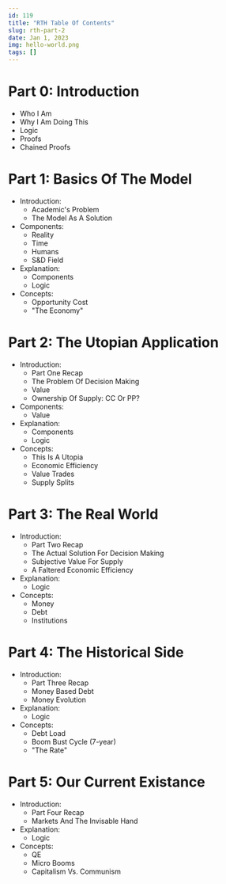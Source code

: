 ```yaml
---
id: 119
title: "RTH Table Of Contents"
slug: rth-part-2
date: Jan 1, 2023
img: hello-world.png
tags: []
---
```


# Part 0: Introduction
* Who I Am 
* Why I Am Doing This
* Logic
* Proofs
* Chained Proofs

# Part 1: Basics Of The Model
* Introduction:
  * Academic's Problem
  * The Model As A Solution
* Components:
  * Reality
  * Time
  * Humans
  * S&D Field
* Explanation:
  * Components
  * Logic
* Concepts:
  * Opportunity Cost
  * "The Economy"

# Part 2: The Utopian Application
* Introduction:
  * Part One Recap
  * The Problem Of Decision Making
  * Value
  * Ownership Of Supply: CC Or PP?
* Components:
  * Value
* Explanation:
  * Components
  * Logic
* Concepts:
  * This Is A Utopia
  * Economic Efficiency
  * Value Trades
  * Supply Splits

# Part 3: The Real World
* Introduction:
  * Part Two Recap
  * The Actual Solution For Decision Making
  * Subjective Value For Supply
  * A Faltered Economic Efficiency
* Explanation:
  * Logic
* Concepts:
  * Money
  * Debt
  * Institutions

# Part 4: The Historical Side 
* Introduction:
  * Part Three Recap
  * Money Based Debt
  * Money Evolution
* Explanation:
  * Logic
* Concepts:
  * Debt Load
  * Boom Bust Cycle (7-year)
  * "The Rate"

# Part 5: Our Current Existance
* Introduction:
  * Part Four Recap
  * Markets And The Invisable Hand
* Explanation:
  * Logic
* Concepts:
  * QE
  * Micro Booms
  * Capitalism Vs. Communism
